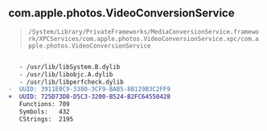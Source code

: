 ## com.apple.photos.VideoConversionService

> `/System/Library/PrivateFrameworks/MediaConversionService.framework/XPCServices/com.apple.photos.VideoConversionService.xpc/com.apple.photos.VideoConversionService`

```diff

   - /usr/lib/libSystem.B.dylib
   - /usr/lib/libobjc.A.dylib
   - /usr/lib/libperfcheck.dylib
-  UUID: 3911E0C9-3380-3CF9-BAB5-8B129B3C2FF9
+  UUID: 725D73D8-D5C3-3200-B524-B2FC64550428
   Functions: 709
   Symbols:   432
   CStrings:  2195

```
